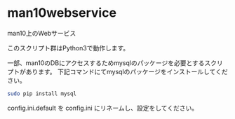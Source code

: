 # man10webservice
man10上のWebサービス

このスクリプト群はPython3で動作します。

一部、man10のDBにアクセスするためmysqlのパッケージを必要とするスクリプトがあります。
下記コマンドにてmysqlのパッケージをインストールしてください。

```bash
sudo pip install mysql
```

config.ini.default を config.ini にリネームし、設定をしてください。
